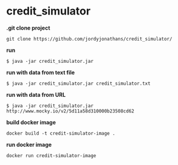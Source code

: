 # credit_simulator

**.git clone project**
```
git clone https://github.com/jordyjonathans/credit_simulator/
```

**run**
```
$ java -jar credit_simulator.jar
```

**run with data from text file**
```
$ java -jar credit_simulator.jar credit_simulator.txt
```

**run with data from URL**
```
$ java -jar credit_simulator.jar http://www.mocky.io/v2/5d11a58d310000b23508cd62
```

**build docker image**
```
docker build -t credit-simulator-image .
``` 


**run docker image**
```
docker run credit-simulator-image
``` 

